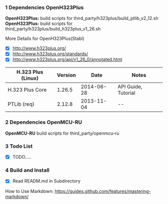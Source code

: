 ### 1 Dependencies OpenH323Plus
   **OpenH323Plus:** build scripts for third_party/h323plus/build_ptlib_v2_12.sh
   **OpenH323Plus:** build scripts for third_party/h323plus/build_h323plus_v1_26.sh

More Details for OpenH323Plus(Stabl)
- [x] http://www.h323plus.org/
- [x] http://www.h323plus.org/standards/
- [x] http://www.h323plus.org/api/v1_26_0/annotated.html

H.323 Plus (Linux)|Version|Date|Notes
------------ | ------------- | ------------ | -------------
H.323 Plus Core|1.26.5|2014-06-28|API Guide, Tutorial
PTLib (req)    |2.12.8|2013-11-04|--	

### 2 Dependencies OpenMCU-RU
   **OpenMCU-RU** build scripts for third_party/openmcu-ru

### 3 Todo List
- [x] TODO.....


### 4 Build and Install
- [x] Read READM.md in Subdirectory

How to Use Markdown:
https://guides.github.com/features/mastering-markdown/
